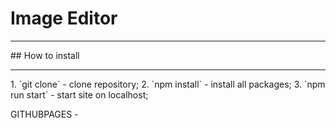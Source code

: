 # Image Editor
<hr>
## How to install
<hr>
1. `git clone` - clone repository;
2. `npm install` - install all packages;
3. `npm run start` - start site on localhost;

GITHUBPAGES - 